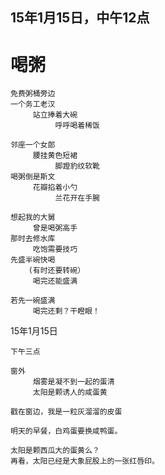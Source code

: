 
## 15年1月15日，中午12点

# 喝粥

	免费粥桶旁边
	一个务工老汉
	     站立捧着大碗
	          呼呼喝着稀饭
	
	邻座一个女郎
	     腰挂黄色短裙
	          脚蹬豹纹软靴               
	喝粥倒是斯文     
	     花瓣掐着小勺
	          兰花开在手腕
	
	想起我的大舅
	     曾是喝粥高手
	那时去修水库
	     吃饱需要技巧
	先盛半碗快喝
		(有时还要转碗）
	     喝完还能盛满
	
	若先一碗盛满
	     喝完还剩？干瞪眼！


15年1月15日

	下午三点
	
	窗外
	     烟雾是凝不到一起的蛋清
	     太阳是颗诱人的咸蛋黄
	
	戳在窗边，我是一粒灰溜溜的皮蛋
	
	明天的早餐，白鸡蛋要换咸鸭蛋。
	
	太阳是颗西瓜大的蛋黄么？
	再看，太阳已经是大象屁股上的一张红唇印。

